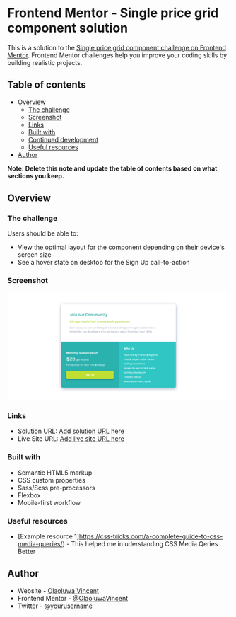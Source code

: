 # Frontend Mentor - Single price grid component solution

This is a solution to the
[Single price grid component challenge on Frontend Mentor](https://www.frontendmentor.io/challenges/single-price-grid-component-5ce41129d0ff452fec5abbbc).
Frontend Mentor challenges help you improve your coding skills by building
realistic projects.

## Table of contents

-   [Overview](#overview)
    -   [The challenge](#the-challenge)
    -   [Screenshot](#screenshot)
    -   [Links](#links)
    -   [Built with](#built-with)
    -   [Continued development](#continued-development)
    -   [Useful resources](#useful-resources)
-   [Author](#author)

**Note: Delete this note and update the table of contents based on what sections
you keep.**

## Overview

### The challenge

Users should be able to:

-   View the optimal layout for the component depending on their device's screen
    size
-   See a hover state on desktop for the Sign Up call-to-action

### Screenshot

![](/screenshot/desktop.png)

### Links

-   Solution URL:
    [Add solution URL here](https://www.frontendmentor.io/solutions/html5-scsssass-flexboss-SQUWxBVBfq)
-   Live Site URL:
    [Add live site URL here](https://olaoluwavincent.github.io/single-price-grid-component-master/)

### Built with

-   Semantic HTML5 markup
-   CSS custom properties
-   Sass/Scss pre-processors
-   Flexbox
-   Mobile-first workflow

### Useful resources

-   [Example resource
    1]https://css-tricks.com/a-complete-guide-to-css-media-queries/) - This
    helped me in uderstanding CSS Media Qeries Better

## Author

-   Website - [Olaoluwa Vincent](https://olaoluwa-portfolio.vercel.app)
-   Frontend Mentor -
    [@OlaoluwaVincent](https://www.frontendmentor.io/profile/OlaoluwaVincent)
-   Twitter - [@yourusername](https://www.twitter.com/yourusername)
